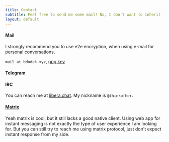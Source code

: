 ```yaml
---
title: Contact
subtitle: Feel free to send me some mail! No, I don't want to inherit from your rich cousin.
layout: default
---
```


#### Mail

I strongly recommend you to use e2e encryption, when using e-mail for personal conversations.

`mail at bdudek.xyz`, [gpg key](assets/gpg/mailatbdudek.xyz.public.asc)

#### [Telegram](https://t.me/thinkofher)

#### IRC

You can reach me at [libera.chat](https://libera.chat/). My nickname is `@thinkofher`.

#### [Matrix](https://matrix.to/#/@thinkofher:matrix.org)

Yeah matrix is cool, but it still lacks a good native client. Using web app for instant messaging is not exactly the type of user experience I am looking for. But you can still try to reach me using matrix protocol, just don't expect instant response from my side.
